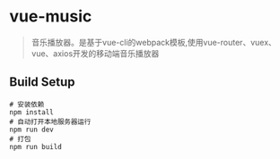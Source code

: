 # vue-music

>音乐播放器。是基于vue-cli的webpack模板,使用vue-router、vuex、vue、axios开发的移动端音乐播放器

## Build Setup

```
# 安装依赖
npm install
# 自动打开本地服务器运行
npm run dev
# 打包
npm run build
```

